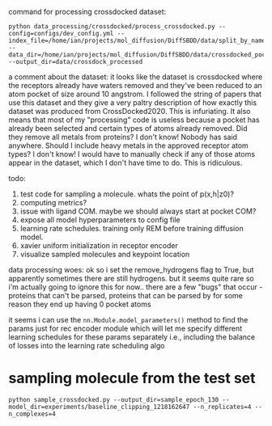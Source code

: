 command for processing crossdocked dataset:
```console
python data_processing/crossdocked/process_crossdocked.py --config=configs/dev_config.yml --index_file=/home/ian/projects/mol_diffusion/DiffSBDD/data/split_by_name.pt --data_dir=/home/ian/projects/mol_diffusion/DiffSBDD/data/crossdocked_pocket10 --output_dir=data/crossdock_processed
```

a comment about the dataset:
it looks like the dataset is crossdocked where the receptors already have waters removed and they've been reduced to an atom pocket of size around 10 angstrom. I followed the string of papers that use this dataset and they give a very paltry description of how exactly this dataset was produced from CrossDocked2020. This is infuriating. It also means that most of my "processing" code is useless because a pocket has already been selected and certain types of atoms already removed. Did they remove all metals from proteins? I don't know! Nobody has said anywhere. Should I include heavy metals in the approved receptor atom types? I don't know! I would have to manually check if any of those atoms appear in the dataset, which I don't have time to do. This is ridiculous. 

todo:
1. test code for sampling a molecule. whats the point of p(x,h|z0)?
2. computing metrics?
3. issue with ligand COM. maybe we should always start at pocket COM?
4. expose all model hyperparameters to config file
5. learning rate schedules. training only REM before training diffusion model.
6. xavier uniform initialization in receptor encoder
7. visualize sampled molecules and keypoint location

data processing woes:
ok so i set the remove_hydrogens flag to True, but apparently sometimes there are still hydrogens. but it seems quite rare so i'm actually going to ignore this for now..
there are a few "bugs" that occur - proteins that can't be parsed, proteins that can be parsed by for some reason they
end up having 0 pocket atoms

it seems i can use the `nn.Module.model_parameters()` method to find the params just for rec encoder module which will let me specify different learning schedules for these params separately i.e., including 
the balance of losses into the learning rate scheduling algo

# sampling molecule from the test set

```console
python sample_crossdocked.py --output_dir=sample_epoch_130 --model_dir=experiments/baseline_clipping_1218162647 --n_replicates=4 --n_complexes=4
```